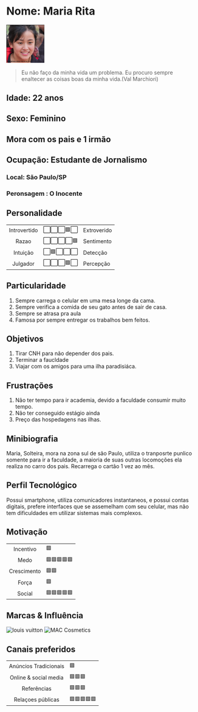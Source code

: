 # Nome: Maria Rita
<img src="persona2.png" width="100px;" alt="Jose Bonifácil "/>

>Eu não faço da minha vida um problema. Eu procuro sempre enaltecer as coisas boas da minha vida.(Val Marchiori)

## Idade:  22 anos
## Sexo: Feminino
## Mora com os pais e 1 irmão
## Ocupação: Estudante de Jornalismo
### Local: São Paulo/SP
### Peronsagem : O Inocente

## Personalidade
<table>
    <tr>
      <td align="center">
	  Introvertido
	 </td>
      <td align="center">
	  	⬜⬜⬜🟩⬜
	</td>
    <td>Extroverido</td>
	</tr> 
     <tr>
      <td align="center">
	 Razao
	 </td>
      <td align="center">
	  	⬜⬜⬜⬜🟩
	</td>
    <td>Sentimento</td>
	</tr> 
    <tr>
      <td align="center">
	 Intuição
	 </td>
      <td align="center">
	  	⬜🟩⬜⬜⬜
	</td>
    <td>Detecção</td>
	</tr> 
     <tr>
      <td align="center">
	 Julgador
	 </td>
      <td align="center">
	  	⬜⬜⬜🟩⬜
	</td>
    <td>Percepção</td>
	</tr> 
</table>

## Particularidade
1. Sempre carrega o celular em uma mesa longe da cama.
2. Sempre verifica a comida de seu gato antes de sair de casa.
3. Sempre se atrasa pra aula
4. Famosa por sempre entregar os trabalhos bem feitos.
## Objetivos
1. Tirar CNH para não depender dos pais.
2. Terminar a faucldade
3. Viajar com os amigos para uma ilha paradisiáca.

## Frustrações

1. Não ter tempo para ir academia, devido a faculdade consumir muito tempo.
2. Não ter conseguido estágio ainda
3. Preço das hospedagens nas ilhas.


## Minibiografia
Maria, Solteira, mora na zona sul  de são Paulo, utiliza o tranposrte punlico somente para ir a faculdade, a maioria de suas outras locomoções ela realiza no carro dos pais. Recarrega o cartão 1 vez ao mês.

## Perfil Tecnológico
Possui smartphone, utiliza comunicadores instantaneos, e possui contas digitais, prefere interfaces que se assemelham com seu celular, mas não tem dificuldades em utilizar sistemas mais complexos.


## Motivação
<table>
    <tr>
      <td align="center">
	 Incentivo
	 </td>
      <td >
	  	🟩
     <tr>
      <td align="center">
	Medo
	 </td>
      <td >
	  	🟩🟩🟩🟩🟩
	</td>
	</tr> 
    <tr>
      <td align="center">
	Crescimento
	 </td>
      <td >
	  	🟩🟩
	</td>
	</tr> 
     <tr>
      <td align="center">
	Força
	 </td>
      <td >
	  	🟩
	</td>
	</tr> 
    <tr>
      <td align="center">
	 Social
	 </td>
      <td >
	  	🟩🟩🟩🟩🟩
     <tr>
</table>

## Marcas & Influência
<img src='https://encrypted-tbn0.gstatic.com/images?q=tbn:ANd9GcQ3apGj8Zj48eLsXL0__WD8d3tCe0jL2rWrSrqlBGyuztz2OL6gmGtzaXxRn6CxyH1TLho&usqp=CAU' width= '100px' alt='louis vuitton '>

<img src='https://1000logos.net/wp-content/uploads/2020/07/MAC-Cosmetics-Logo.jpg' width= '100px' alt='MAC Cosmetics'>

## Canais preferidos
<table>
    <tr>
      <td align="center">
	  Anúncios Tradicionais
	 </td>
      <td >
	  	🟩
     <tr>
      <td align="center">
	 Online & social media
	 </td>
      <td >
	  	🟩🟩🟩
	</td>
	</tr> 
    <tr>
      <td align="center">
	 Referências
	 </td>
      <td >
	  	🟩🟩🟩
	</td>
	</tr> 
     <tr>
      <td align="center">
	 Relaçoes públicas
	 </td>
      <td >
	  	🟩🟩🟩🟩🟩
	</td>
	</tr> 
</table>